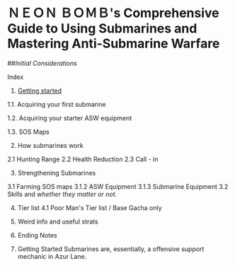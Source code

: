 # ＮＥＯＮ ＢＯＭＢ's Comprehensive Guide to Using Submarines and Mastering Anti-Submarine Warfare


##_Initial Considerations_

Index

1. [Getting started](#getstart)

  1.1. Acquiring your first submarine

  1.2. Acquiring your starter ASW equipment 
  
  1.3. SOS Maps 

2. How submarines work

  2.1 Hunting Range
  2.2 Health Reduction 
  2.3 Call - in

3. Strengthening Submarines

  3.1 Farming SOS maps 
    3.1.2 ASW Equipment
    3.1.3 Submarine Equipment
  3.2 Skills and *whether they matter or not.*

4. Tier list
  4.1 Poor Man's Tier list / Base Gacha only

5. Weird info and useful strats 

6. Ending Notes





1. <a name="getstart">Getting Started</a>
   Submarines are, essentially, a offensive support mechanic in Azur Lane. 
